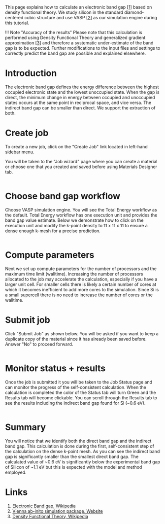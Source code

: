 <!-- TODO by MH -->

This page explains how to calculate an electronic band gap [[1](#links)] based on density functional theory. We study silicon in the standard diamond-centered cubic structure and use VASP [[2](#links)] as our simulation engine during this tutorial.

!!! Note "Accuracy of the results"
    Please note that this calculation is performed using Density Functional Theory and generalized gradient approximation [[3](#links)] and therefore a systematic under-estimate of the band gap is to be expected. Further modifications to the input files and settings to correctly predict the band gap are possible and explained elsewhere.

# Introduction

The electronic band gap defines the energy difference between the highest occupied electronic state and the lowest unoccupied state. When the gap is direct, the minimum change in energy between occupied and unoccupied states occurs at the same point in reciprocal space, and vice versa. The indirect band gap can be smaller than direct. We support the extraction of both.

# Create job

To create a new job, click on the "Create Job" link located in left-hand sidebar menu.

You will be taken to the "Job wizard" page where you can create a material or choose one that you created and saved before using Materials Designer tab.

<img data-gifffer="/images/FirstJobCreate.gif" />

# Choose band gap workflow

Choose VASP simulation engine. You will see the Total Energy workflow as the default.  Total Energy workflow has one execution unit and provides the band gap value estimate.  Below we demonstrate how to click on the execution unit and modify the k-point density to 11 x 11 x 11 to ensure a dense enough k-mesh for a precise prediction.

<img data-gifffer="/images/BandGapWorkflow.gif" />

# Compute parameters

Next we set up compute parameters for the number of processors and the maximum time limit (walltime). Increasing the number of processors allocated to the job may accelerate the calculation, especially if you have a larger unit cell.  For smaller cells there is likely a certain number of cores at which it becomes inefficient to add more cores to the simulation. Since Si is a small supercell there is no need to increase the number of cores or the walltime.

# Submit job

Click "Submit Job" as shown below. You will be asked if you want to keep a duplicate copy of the material since it has already been saved before. Answer "No" to proceed forward.

<img data-gifffer="/images/BandGapCompute.gif" />

# Monitor status + results

Once the job is submitted it you will be taken to the Job Status page and can monitor the progress of the self-consistent calculation.  When the calculation is completed the color of the Status tab will turn Green and the Results tab will become clickable.  You can scroll through the Results tab to see the results including the indirect band gap found for Si (~0.6 eV).

<img data-gifffer="/images/BandGapResults.gif" />

# Summary

You will notice that we identify both the direct band gap and the indirect band gap.  This calculation is done during the first, self-consistent step of the calculation on the dense k-point mesh.  As you can see the indirect band gap is significantly smaller than the smallest direct band gap.  The calculated value of ~0.6 eV is significantly below the experimental band gap of Silicon of ~1.1 eV but this is expected with the model and method employed.

# Links

1. [Electronic Band gap, Wikipedia](https://en.wikipedia.org/wiki/Band_gap)
2. [Vienna ab-inito simulation package, Website](https://www.vasp.at/)
3. [Density Functional Theory, Wikipedia](https://en.wikipedia.org/wiki/Density_functional_theory)
